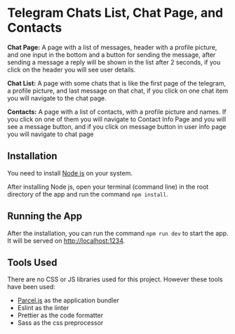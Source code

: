 # Telegram Chats List, Chat Page, and Contacts

**Chat Page:** A page with a list of messages, header with a profile picture, and one input in the bottom and a button for sending the message, after sending a message a reply will be shown in the list after 2 seconds, if you click on the header you will see user details.

**Chat List:** A page with some chats that is like the first page of the telegram, a profile picture, and last message on that chat, if you click on one chat item you will navigate to the chat page.

**Contacts:** A page with a list of contacts, with a profile picture and names. If you click on one of them you will navigate to Contact Info Page and you will see a message button, and if you click on message button in user info page you will navigate to chat page

## Installation

You need to install [Node js](https://nodejs.org/) on your system.

After installing Node js, open your terminal (command line) in the root directory of the app and run the command `npm install`.

## Running the App

After the installation, you can run the command `npm run dev` to start the app. It will be served on [http://localhost:1234](http://localhost:1234).

## Tools Used

There are no CSS or JS libraries used for this project. However these tools have been used:

- [Parcel.js](https://parceljs.org/) as the application bundler
- Eslint as the linter
- Prettier as the code formatter
- Sass as the css preprocessor
